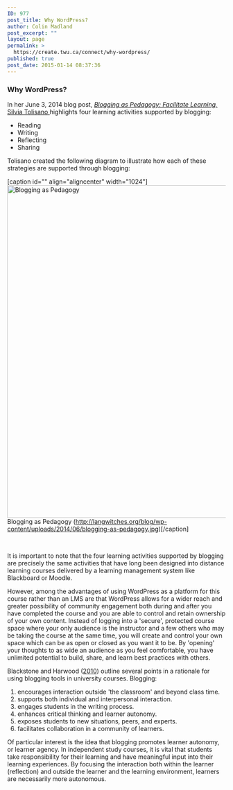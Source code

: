 ```yaml
---
ID: 977
post_title: Why WordPress?
author: Colin Madland
post_excerpt: ""
layout: page
permalink: >
  https://create.twu.ca/connect/why-wordpress/
published: true
post_date: 2015-01-14 08:37:36
---
```

<h3>Why WordPress?</h3>
In her June 3, 2014 blog post, <a title="Blogging as Pedagogy" href="http://langwitches.org/blog/2014/06/03/blogging-as-pedagogy-facilitate-learning/" ><em>Blogging as Pedagogy: Facilitate Learning,</em></a> <a title="Twitter" href="https://twitter.com/langwitches" >Silvia Tolisano </a>highlights four learning activities supported by blogging:
<ul>
	<li>Reading</li>
	<li>Writing</li>
	<li>Reflecting</li>
	<li>Sharing</li>
</ul>
Tolisano created the following diagram to illustrate how each of these strategies are supported through blogging:

[caption id="" align="aligncenter" width="1024"]<a href="http://langwitches.org/blog/wp-content/uploads/2014/06/blogging-as-pedagogy.jpg"><img src="http://langwitches.org/blog/wp-content/uploads/2014/06/blogging-as-pedagogy.jpg" alt="Blogging as Pedagogy" width="1024" height="768" /></a> Blogging as Pedagogy (http://langwitches.org/blog/wp-content/uploads/2014/06/blogging-as-pedagogy.jpg)[/caption]

&nbsp;

It is important to note that the four learning activities supported by blogging are precisely the same activities that have long been designed into distance learning courses delivered by a learning management system like Blackboard or Moodle.

However, among the advantages of using WordPress as a platform for this course rather than an LMS are that WordPress allows for a wider reach and greater possibility of community engagement both during and after you have completed the course and you are able to control and retain ownership of your own content. Instead of logging into a 'secure', protected course space where your only audience is the instructor and a few others who may be taking the course at the same time, you will create and control your own space which can be as open or closed as you want it to be. By 'opening' your thoughts to as wide an audience as you feel comfortable, you have unlimited potential to build, share, and learn best practices with others.

Blackstone and Harwood (<a href="https://www.academia.edu/469234/Pedagogical_blogging_for_university_courses" >2010</a>) outline several points in a rationale for using blogging tools in university courses. Blogging:
<ol>
	<li>encourages interaction outside 'the classroom' and beyond class time.</li>
	<li>supports both individual and interpersonal interaction.</li>
	<li>engages students in the writing process.</li>
	<li>enhances critical thinking and learner autonomy.</li>
	<li>exposes students to new situations, peers, and experts.</li>
	<li>facilitates collaboration in a community of learners.</li>
</ol>
Of particular interest is the idea that blogging promotes learner autonomy, or learner agency. In independent study courses, it is vital that students take responsibility for their learning and have meaningful input into their learning experiences. By focusing the interaction both within the learner (reflection) and outside the learner and the learning environment, learners are necessarily more autonomous.

&nbsp;